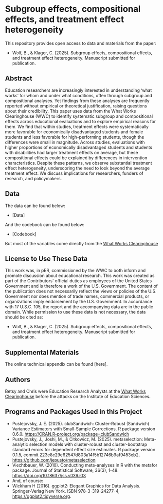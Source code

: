 # Subgroup effects, compositional effects, and treatment effect heterogeneity

This repository provides open access to data and materials from the paper:

- Wolf, B., & Klager, C. (2025). Subgroup effects, compositional effects, and treatment effect heterogeneity. Manuscript submitted for publication. 

## Abstract

Education researchers are increasingly interested in understanding ‘what works’ for whom and under what conditions, often through subgroup and compositional analyses. Yet findings from these analyses are frequently reported without empirical or theoretical justification, raising questions about their credibility. This paper uses data from the What Works Clearinghouse (WWC) to identify systematic subgroup and compositional effects across educational evaluations and to explore empirical reasons for them. We find that within studies, treatment effects were systematically more favorable for economically disadvantaged students and female students and less favorable for high-performing students, though the differences were small in magnitude. Across studies, evaluations with higher proportions of economically disadvantaged students and students with disabilities had larger treatment effects on average, but these compositional effects could be explained by differences in intervention characteristics. Despite these patterns, we observe substantial treatment effect heterogeneity, underscoring the need to look beyond the average treatment effect. We discuss implications for researchers, funders of research, and policymakers.

## Data

The data can be found below:

- [Data]

And the codebook can be found below:

- [Codebook]

But most of the variables come directly from the [What Works Clearinghouse](https://ies.ed.gov/ncee/wwc/studyfindings)

## License to Use These Data

This work was, in pER, commissioned by the WWC to both inform and promote discussion about educational research. This work was created as part of the Contributors' official duties as employees of the United States Government and is therefore a work of the U.S. Government. The content of the publication does not necessarily reflect the views or policies of the U.S. Government nor does mention of trade names, commercial products, or organizations imply endorsement by the U.S. Government. In accordance with 17 U.S.C. 105, the report and the accompanying data are in the public domain. While permission to use these data is not necessary, the data should be cited as:

- Wolf, B., & Klager, C. (2025). Subgroup effects, compositional effects, and treatment effect heterogeneity. Manuscript submitted for publication.

## Supplemental Materials

The online technical appendix can be found [here].

## Authors

Betsy and Chris were Education Research Analysts at the [What Works Clearinghouse](https://ies.ed.gov/ncee/wwc/) before the attacks on the Institute of Education Sciences. 

## Programs and Packages Used in this Project

* Pustejovsky, J. E. (2025). clubSandwich: Cluster-Robust (Sandwich) Variance Estimators with Small-Sample Corrections. R package version 0.6.0. https://CRAN.R-project.org/package=clubSandwich
* Pustejovsky, J., Joshi, M., & Citkowicz, M. (2025). metaselection: Meta-analytic selection models with cluster-robust and cluster-bootstrap standard errors for dependent effect size estimates. R package version 0.1.5, commit 223e8c29e62547d803a14f5b12746b9af9453eb2. https://github.com/jepusto/metaselection
* Viechtbauer, W. (2010). Conducting meta-analyses in R with the metafor package. Journal of Statistical Software, 36(3), 1-48. https://doi.org/10.18637/jss.v036.i03
* And, of course:
* Wickham H (2016). ggplot2: Elegant Graphics for Data Analysis. Springer-Verlag New York. ISBN 978-3-319-24277-4, https://ggplot2.tidyverse.org.
  
